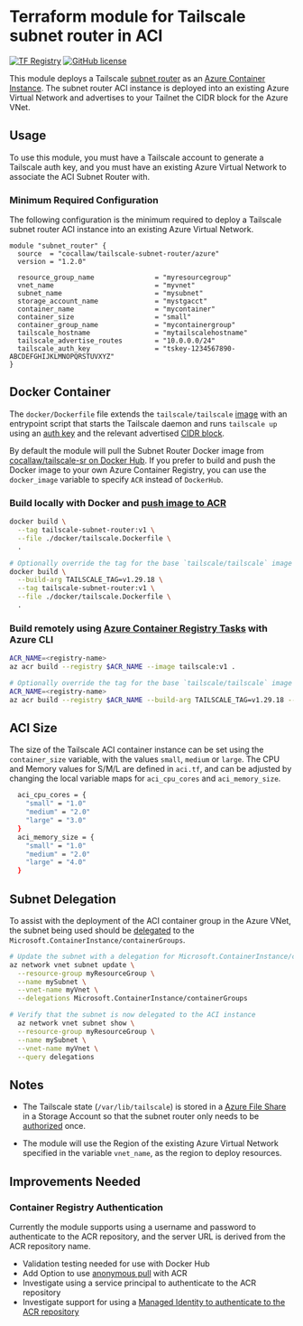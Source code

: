 # Terraform module for Tailscale subnet router in ACI
[![TF Registry](https://img.shields.io/badge/terraform-registry-blue.svg)](https://registry.terraform.io/modules/cocallaw/tailscale-subnet-router/azure/)
[![GitHub license](https://img.shields.io/github/license/cocallaw/terraform-azure-tailscale-subnet-router?color=orange)](https://github.com/cocallaw/terraform-azure-tailscale-subnet-router/blob/main/LICENSE)

This module deploys a Tailscale [subnet router][1] as an [Azure Container Instance][2]. The subnet router ACI instance is deployed into an existing Azure Virtual Network and advertises to your Tailnet the CIDR block for the Azure VNet.

## Usage
To use this module, you must have a Tailscale account to generate a Tailscale auth key, and you must have an existing Azure Virtual Network to associate the ACI Subnet Router with.

### Minimum Required Configuration
The following configuration is the minimum required to deploy a Tailscale subnet router ACI instance into an existing Azure Virtual Network.

```hcl
module "subnet_router" {
  source  = "cocallaw/tailscale-subnet-router/azure"
  version = "1.2.0"

  resource_group_name               = "myresourcegroup"
  vnet_name                         = "myvnet"
  subnet_name                       = "mysubnet"
  storage_account_name              = "mystgacct"
  container_name                    = "mycontainer"
  container_size                    = "small"
  container_group_name              = "mycontainergroup"
  tailscale_hostname                = "mytailscalehostname"
  tailscale_advertise_routes        = "10.0.0.0/24"
  tailscale_auth_key                = "tskey-1234567890-ABCDEFGHIJKLMNOPQRSTUVXYZ"
}
```

## Docker Container
The `docker/Dockerfile` file extends the `tailscale/tailscale`
[image][3] with an entrypoint script that starts the Tailscale daemon and runs
`tailscale up` using an [auth key][4] and the relevant advertised [CIDR block][5].

By default the module will pull the Subnet Router Docker image from [cocallaw/tailscale-sr on Docker Hub][6]. If you prefer to build and push the Docker image to your own Azure Container Registry, you can use the `docker_image` variable to specify `ACR` instead of `DockerHub`.

### Build locally with Docker and [push image to ACR][7]
```bash
docker build \
  --tag tailscale-subnet-router:v1 \
  --file ./docker/tailscale.Dockerfile \
  .

# Optionally override the tag for the base `tailscale/tailscale` image
docker build \
  --build-arg TAILSCALE_TAG=v1.29.18 \
  --tag tailscale-subnet-router:v1 \
  --file ./docker/tailscale.Dockerfile \
  .
```

### Build remotely using [Azure Container Registry Tasks][8] with Azure CLI
```bash
ACR_NAME=<registry-name>
az acr build --registry $ACR_NAME --image tailscale:v1 .

# Optionally override the tag for the base `tailscale/tailscale` image
ACR_NAME=<registry-name>
az acr build --registry $ACR_NAME --build-arg TAILSCALE_TAG=v1.29.18 --image tailscale:v1 .
```

## ACI Size
The size of the Tailscale ACI container instance can be set using the `container_size` variable, with the values `small`, `medium` or `large`. The CPU and Memory values for S/M/L are defined in `aci.tf`, and can be adjusted by changing the local variable maps for `aci_cpu_cores` and `aci_memory_size`. 
```bash
  aci_cpu_cores = {
    "small" = "1.0"
    "medium" = "2.0"
    "large" = "3.0"
  }
  aci_memory_size = {
    "small" = "1.0"
    "medium" = "2.0"
    "large" = "4.0"
  }
```
 
## Subnet Delegation 
To assist with the deployment of the ACI container group in the Azure VNet, the subnet being used should be [delegated][9] to the `Microsoft.ContainerInstance/containerGroups`.
```bash
# Update the subnet with a delegation for Microsoft.ContainerInstance/containerGroups
az network vnet subnet update \
  --resource-group myResourceGroup \
  --name mySubnet \
  --vnet-name myVnet \
  --delegations Microsoft.ContainerInstance/containerGroups

# Verify that the subnet is now delegated to the ACI instance
  az network vnet subnet show \
  --resource-group myResourceGroup \
  --name mySubnet \
  --vnet-name myVnet \
  --query delegations
```    
## Notes

- The Tailscale state (`/var/lib/tailscale`) is stored in a [Azure File Share][10] in a Storage Account so that the subnet router only needs to be [authorized][11] once.

- The module will use the Region of the existing Azure Virtual Network specified in the variable `vnet_name`, as the region to deploy resources.
## Improvements Needed

### Container Registry Authentication
Currently the module supports using a username and password to authenticate to the ACR repository, and the server URL is derived from the ACR repository name.
- Validation testing needed for use with Docker Hub
- Add Option to use [anonymous pull][12] with ACR
- Investigate using a service principal to authenticate to the ACR repository
- Investigate support for using a [Managed Identity to authenticate to the ACR repository][13]


[1]: https://tailscale.com/kb/1019/subnets/
[2]: https://docs.microsoft.com/azure/container-instances/container-instances-overview
[3]: https://hub.docker.com/r/tailscale/tailscale
[4]: https://tailscale.com/kb/1085/auth-keys/
[5]: https://tailscale.com/kb/1019/subnets/
[6]: https://hub.docker.com/r/cocallaw/tailscale-sr
[7]: https://docs.microsoft.com/azure/container-registry/container-registry-get-started-docker-cli?tabs=azure-cli
[8]: https://docs.microsoft.com/azure/container-registry/container-registry-tutorial-quick-task
[9]: https://docs.microsoft.com/azure/virtual-network/subnet-delegation-overview
[10]: https://docs.microsoft.com/azure/storage/files/storage-files-introduction
[11]: https://tailscale.com/kb/1099/device-authorization/
[12]: https://docs.microsoft.com/azure/container-registry/anonymous-pull-access
[13]: https://github.com/hashicorp/terraform-provider-azurerm/issues/15915
